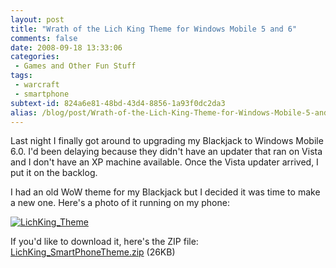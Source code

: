 ```yaml
---
layout: post
title: "Wrath of the Lich King Theme for Windows Mobile 5 and 6"
comments: false
date: 2008-09-18 13:33:06
categories:
 - Games and Other Fun Stuff
tags:
 - warcraft
 - smartphone
subtext-id: 824a6e81-48bd-43d4-8856-1a93f0dc2da3
alias: /blog/post/Wrath-of-the-Lich-King-Theme-for-Windows-Mobile-5-and-6.aspx
---
```



Last night I finally got around to upgrading my Blackjack to Windows Mobile 6.0. I'd been delaying because they didn't have an updater that ran on Vista and I don't have an XP machine available. Once the Vista updater arrived, I put it on the backlog.

I had an old WoW theme for my Blackjack but I decided it was time to make a new one. Here's a photo of it running on my phone:

[![LichKing_Theme](/images/blog/WindowsLiveWriter/WrathoftheLichKingThemeforWindowsMobile5_CB51/LichKing_Theme_thumb.jpg)](/images/blog/WindowsLiveWriter/WrathoftheLichKingThemeforWindowsMobile5_CB51/LichKing_Theme.jpg)

If you'd like to download it, here's the ZIP file: [LichKing_SmartPhoneTheme.zip](http://www.peterprovost.org/Files/LichKing_SmartPhoneTheme.zip) (26KB)

